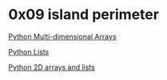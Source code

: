 # 0x09 island perimeter

[Python Multi-dimensional Arrays](https://www.geeksforgeeks.org/python/python-using-2d-arrays-lists-the-right-way/)

[Python Lists](https://www.tutorialspoint.com/python/python_lists.htm)

[Python 2D arrays and lists](https://www.youtube.com/watch?v=aNzepGawwCI)
